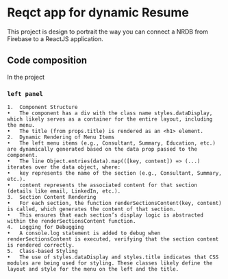 # Reqct app for dynamic Resume

This project is design to portrait the way you can connect a NRDB from Firebase to a ReactJS application.

## Code composition

In the project 

### `left panel`

	1.	Component Structure
	•	The component has a div with the class name styles.dataDisplay, which likely serves as a container for the entire layout, including the menu.
	•	The title (from props.title) is rendered as an <h1> element.
	2.	Dynamic Rendering of Menu Items
	•	The left menu items (e.g., Consultant, Summary, Education, etc.) are dynamically generated based on the data prop passed to the component.
	•	The line Object.entries(data).map(([key, content]) => (...) iterates over the data object, where:
	•	key represents the name of the section (e.g., Consultant, Summary, etc.).
	•	content represents the associated content for that section (details like email, LinkedIn, etc.).
	3.	Section Content Rendering
	•	For each section, the function renderSectionsContent(key, content) is called, which generates the content of that section.
	•	This ensures that each section’s display logic is abstracted within the renderSectionsContent function.
	4.	Logging for Debugging
	•	A console.log statement is added to debug when renderSectionsContent is executed, verifying that the section content is rendered correctly.
	5.	Class-based Styling
	•	The use of styles.dataDisplay and styles.title indicates that CSS modules are being used for styling. These classes likely define the layout and style for the menu on the left and the title.